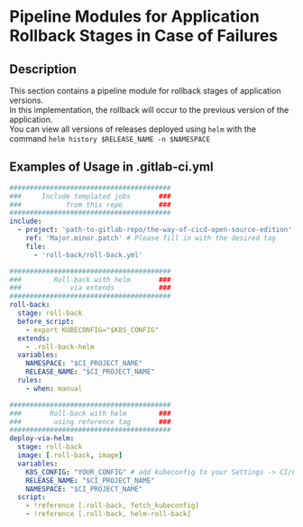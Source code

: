# Pipeline Modules for Application Rollback Stages in Case of Failures

## Description

This section contains a pipeline module for rollback stages of application versions.  
In this implementation, the rollback will occur to the previous version of the application.  
You can view all versions of releases deployed using `helm` with the command `helm history $RELEASE_NAME -n $NAMESPACE`

## Examples of Usage in .gitlab-ci.yml

```yaml
########################################
###     Include templated jobs       ###
###           from this repo         ###
########################################
include:
  - project: 'path-to-gitlab-repo/the-way-of-cicd-open-source-edition'
    ref: 'Major.minor.patch' # Please fill in with the desired tag
    file:
      - 'roll-back/roll-back.yml'

########################################
###        Roll-back with helm       ###
###            via extends           ###
########################################
roll-back:
  stage: roll-back
  before_script: 
    - export KUBECONFIG="$K8S_CONFIG"
  extends:
    - .roll-back-helm
  variables:
    NAMESPACE: "$CI_PROJECT_NAME"
    RELEASE_NAME: "$CI_PROJECT_NAME"
  rules:
    - when: manual

########################################
###       Roll-back with helm        ###
###        using reference tag       ###
########################################
deploy-via-helm:
  stage: roll-back
  image: [.roll-back, image]
  variables:
    K8S_CONFIG: "YOUR_CONFIG" # add kubeconfig to your Settings -> CI/CD -> Variables
    RELEASE_NAME: "$CI_PROJECT_NAME"
    NAMESPACE: "$CI_PROJECT_NAME"
  script:
    - !reference [.roll-back, fetch_kubeconfig]
    - !reference [.roll-back, helm-roll-back]
```
